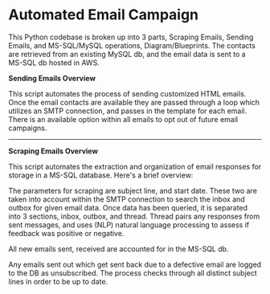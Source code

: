 # Automated Email Campaign

This Python codebase is broken up into 3 parts, Scraping Emails, Sending Emails, and MS-SQL/MySQL operations, Diagram/Blueprints.
The contacts are retrieved from an existing MySQL db, and the email data is sent to a MS-SQL db hosted in AWS. 

**Sending Emails Overview**

This script automates the process of sending customized HTML emails. Once the email contacts are available they are passed through a loop which utilizes an SMTP connection, and passes in the template for each email.
There is an available option within all emails to opt out of future email campaigns.

-----------------------------------------------------------------------------

**Scraping Emails Overview**

This script automates the extraction and organization of email responses for storage in a MS-SQL database. Here's a brief overview:

The parameters for scraping are subject line, and start date. These two are taken into account within the SMTP connection to search the inbox and outbox for given email data. Once data has been queried, it is separated into 3 sections, inbox, outbox, and thread. 
Thread pairs any responses from sent messages, and uses (NLP) natural language processing to assess if feedback was positive or negative. 

All new emails sent, received are accounted for in the MS-SQL db. 


Any emails sent out which get sent back due to a defective email are logged to the DB as unsubscribed. The process checks through all distinct subject lines in order to be up to date. 

